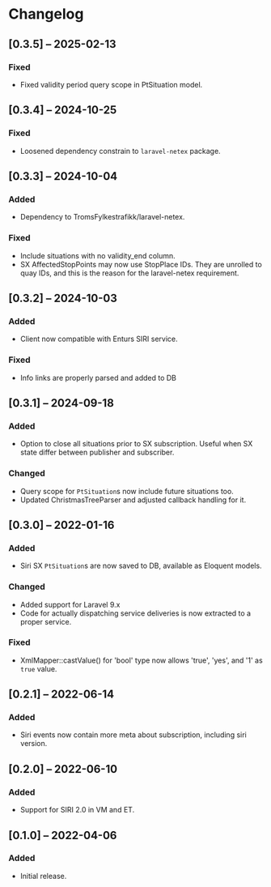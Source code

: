 # Changelog

## [0.3.5] – 2025-02-13

### Fixed

- Fixed validity period query scope in PtSituation model.

## [0.3.4] – 2024-10-25

### Fixed

- Loosened dependency constrain to `laravel-netex` package.

## [0.3.3] – 2024-10-04

### Added

- Dependency to TromsFylkestrafikk/laravel-netex.

### Fixed

- Include situations with no validity_end column.
- SX AffectedStopPoints may now use StopPlace IDs. They are unrolled
  to quay IDs, and this is the reason for the laravel-netex
  requirement.

## [0.3.2] – 2024-10-03

### Added

- Client now compatible with Enturs SIRI service.

### Fixed

- Info links are properly parsed and added to DB

## [0.3.1] – 2024-09-18

### Added

- Option to close all situations prior to SX subscription. Useful when
  SX state differ between publisher and subscriber.

### Changed

- Query scope for `PtSituation`s now include future situations too.
- Updated ChristmasTreeParser and adjusted callback handling for it.

## [0.3.0] – 2022-01-16

### Added

- Siri SX `PtSituation`s are now saved to DB, available as Eloquent
  models.

### Changed

- Added support for Laravel 9.x
- Code for actually dispatching service deliveries is now extracted to
  a proper service.

### Fixed

- XmlMapper::castValue() for 'bool' type now allows 'true', 'yes', and
  '1' as `true` value.

## [0.2.1] – 2022-06-14

### Added

- Siri events now contain more meta about subscription, including siri
  version.

## [0.2.0] – 2022-06-10

### Added

- Support for SIRI 2.0 in VM and ET.

## [0.1.0] – 2022-04-06

### Added

- Initial release.
